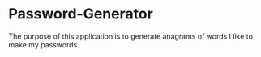 # Password-Generator

The purpose of this application is to generate anagrams of words I like to make my passwords.
